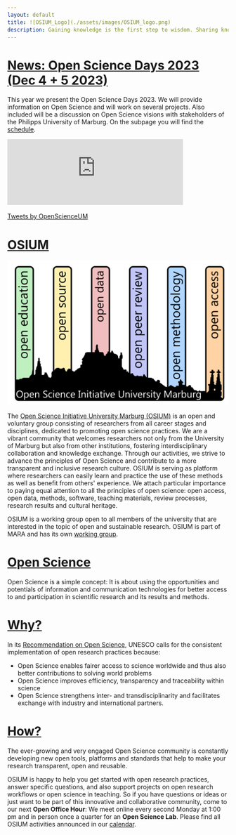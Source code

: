 ```yaml
---
layout: default
title: ![OSIUM_Logo](./assets/images/OSIUM_logo.png)
description: Gaining knowledge is the first step to wisdom. Sharing knowledge is the first the step to humanity.
---
```


# [News: Open Science Days 2023 (Dec 4 + 5 2023)](./open-science-days-2023.md)
This year we present the Open Science Days 2023. We will provide information on Open Science and will work on several projects. Also included will be a discussion on Open Science visions with stakeholders of the Philipps University of Marburg. On the subpage you will find the [schedule](./open-science-days-2023.md). 

<iframe src="https://fediscience.org/@lydiariedl/111221107953562911/embed" class="mastodon-embed" style="max-width: 100%; border: 0" width="400" allowfullscreen="allowfullscreen"></iframe><script src="https://fediscience.org/embed.js" async="async"></script>

<a class="twitter-timeline" href="https://twitter.com/OpenScienceUM?ref_src=twsrc%5Etfw" data-tweet-limit="1" data-height="300">Tweets by OpenScienceUM</a> <script async src="https://platform.twitter.com/widgets.js" charset="utf-8"></script>



# [OSIUM](./team.md)

![OSIUM_Logo](./assets/images/OSIUM_logo.png)

The [Open Science Initiative University Marburg (OSIUM)](./team.md) is an open and voluntary group consisting of researchers from all career stages and disciplines, dedicated to promoting open science practices. We are a vibrant community that welcomes researchers not only from the University of Marburg but also from other institutions, fostering interdisciplinary collaboration and knowledge exchange. Through our activities, we strive to advance the principles of Open Science and contribute to a more transparent and inclusive research culture.
OSIUM is serving as platform where researchers can easily learn and practice the use of these methods as well as benefit from others' experience. We attach particular importance to paying equal attention to all the principles of open science: open access, open data, methods, software, teaching materials, review processes, research results and cultural heritage. 

OSIUM is a working group open to all members of the university that are interested in the topic of open and sustainable research. OSIUM is part of MARA and has its own <a href="https://www.uni-marburg.de/en/mara/networking/academic-groups/working-group-35/arbeitsgruppe-35-open-science-initiative-university-marburg-2018">working group</a>.

# [Open Science](./open-science.md)
Open Science is a simple concept: It is about using the opportunities and potentials of information and communication technologies for better access to and participation in scientific research and its results and methods.

# [Why?](./reasons.md)
In its <a href="https://unesdoc.unesco.org/ark:/48223/pf0000379949">Recommendation on Open Science</a>, UNESCO calls for the consistent implementation of open research practices because:
* Open Science enables fairer access to science worldwide and thus also better contributions to solving world problems
* Open Science improves efficiency, transparency and traceability within science
* Open Science strengthens inter- and transdisciplinarity and facilitates exchange with industry and international partners.

# [How?](./tools-and-resources.md)
The ever-growing and very engaged Open Science community is constantly developing new open tools, platforms and standards that help to make your research transparent, open and reusable.

OSIUM is happy to help you get started with open research practices, answer specific questions, and also support projects on open research workflows or open science in teaching.
So if you have questions or ideas or just want to be part of this innovative and collaborative community, come to our next **Open Office Hour**: We meet online every second Monday at 1:00 pm and in person once a quarter for an **Open Science Lab**. Please find all OSIUM activities announced in our [calendar](./calendar-page.md).



